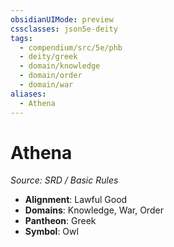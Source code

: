 ```yaml
---
obsidianUIMode: preview
cssclasses: json5e-deity
tags:
  - compendium/src/5e/phb
  - deity/greek
  - domain/knowledge
  - domain/order
  - domain/war
aliases:
  - Athena
---
```

# Athena
*Source: SRD / Basic Rules* 

- **Alignment**: Lawful Good
- **Domains**: Knowledge, War, Order
- **Pantheon**: Greek
- **Symbol**: Owl